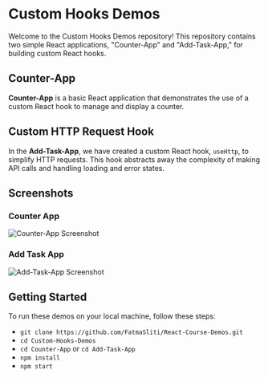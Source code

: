 # Custom Hooks Demos

Welcome to the Custom Hooks Demos repository! This repository contains two simple React applications, "Counter-App" and "Add-Task-App," for building custom React hooks.

## Counter-App

**Counter-App** is a basic React application that demonstrates the use of a custom React hook to manage and display a counter.

## Custom HTTP Request Hook

In the **Add-Task-App**, we have created a custom React hook, `useHttp`, to simplify HTTP requests. This hook abstracts away the complexity of making API calls and handling loading and error states.

## Screenshots

### Counter App

![Counter-App Screenshot](/images1/counter.png)

### Add Task App

![Add-Task-App Screenshot](/images1/Two.png)

## Getting Started

To run these demos on your local machine, follow these steps:

- `git clone https://github.com/FatmaSliti/React-Course-Demos.git`
- `cd Custom-Hooks-Demos`
- `cd Counter-App` or `cd Add-Task-App`
- `npm install`
- `npm start`
